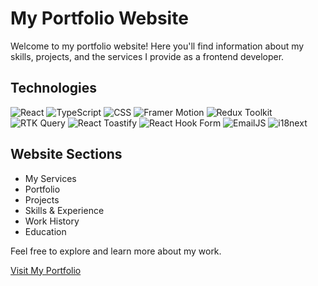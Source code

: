 # My Portfolio Website

Welcome to my portfolio website! Here you'll find information about my skills, projects, and the services I provide as a frontend developer.

## Technologies

![React](https://img.shields.io/badge/-React-61DAFB?style=for-the-badge&logo=react&logoColor=white)
![TypeScript](https://img.shields.io/badge/-TypeScript-007ACC?style=for-the-badge&logo=typescript&logoColor=white)
![CSS](https://img.shields.io/badge/-CSS-1572B6?style=for-the-badge&logo=css3&logoColor=white)
![Framer Motion](https://img.shields.io/badge/-Framer%20Motion-0055FF?style=for-the-badge&logo=framer&logoColor=white)
![Redux Toolkit](https://img.shields.io/badge/-Redux%20Toolkit-764ABC?style=for-the-badge&logo=redux&logoColor=white)
![RTK Query](https://img.shields.io/badge/-RTK%20Query-764ABC?style=for-the-badge&logo=redux&logoColor=white)
![React Toastify](https://img.shields.io/badge/-React%20Toastify-007ACC?style=for-the-badge&logo=react&logoColor=white)
![React Hook Form](https://img.shields.io/badge/-React%20Hook%20Form-EC5990?style=for-the-badge&logo=react&logoColor=white)
![EmailJS](https://img.shields.io/badge/-EmailJS-FF0000?style=for-the-badge&logo=emailjs&logoColor=white)
![i18next](https://img.shields.io/badge/-i18next-26A69A?style=for-the-badge&logo=i18next&logoColor=white)

## Website Sections

- My Services
- Portfolio
- Projects
- Skills & Experience
- Work History
- Education

Feel free to explore and learn more about my work.

[Visit My Portfolio](https://www.vladfrontend.pro/)
